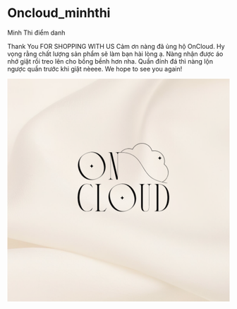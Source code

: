 # Oncloud_minhthi
<p>Minh Thi điểm danh</p>
<p>Thank You
FOR SHOPPING WITH US
Cảm ơn nàng đã ủng hộ OnCloud. Hy vọng rằng chất lượng sản phẩm sẽ làm bạn hài lòng ạ.
Nàng nhận được áo nhớ giặt rồi treo lên cho bồng bềnh hơn nha. Quần đính đá thì nàng lộn ngược quần trước khi giặt nèeee.
We hope to see you again!</p>
<img src="Beige and Black Minimalist Skincare Logo.zip - 17.png">

